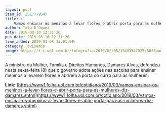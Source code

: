 ```yaml
---
layout: post
item_id: 2517779647
title: >-
    Vamos ensinar os meninos a levar flores e abrir porta para as mulheres, diz Damares
author: Tatu D'Oquei
date: 2019-03-10 12:31:26
pub_date: 2019-03-10 12:31:26
time_added: 2019-03-08 15:01:00
category: avisamos
image: https://f.i.uol.com.br/fotografia/2019/02/05/15493342025c58f6baeace8_1549334202_3x2_lg.jpg
---
```


A ministra da Mulher, Família e Direitos Humanos, Damares Alves, defendeu nesta sexta-feira (8) que o governo adote ações nas escolas para ensinar meninos a levarem flores e abrirem a porta do carro para as mulheres.

**Link:** [https://www1.folha.uol.com.br/cotidiano/2019/03/vamos-ensinar-os-meninos-a-levar-flores-e-abrir-porta-para-as-mulheres-diz-damares.shtml](https://www1.folha.uol.com.br/cotidiano/2019/03/vamos-ensinar-os-meninos-a-levar-flores-e-abrir-porta-para-as-mulheres-diz-damares.shtml)

